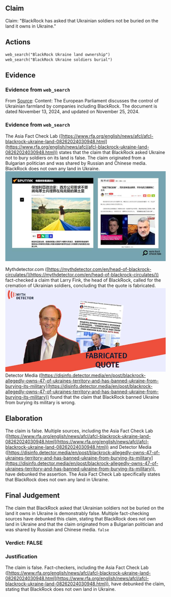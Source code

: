 ## Claim
Claim: "BlackRock has asked that Ukrainian soldiers not be buried on the land it owns in Ukraine."

## Actions
```
web_search("BlackRock Ukraine land ownership")
web_search("BlackRock Ukraine soldiers burial")
```

## Evidence
### Evidence from `web_search`
From [Source](https://www.europarl.europa.eu/doceo/document/E-10-2024-002526_EN.html): 
Content: The European Parliament discusses the control of Ukrainian farmland by companies including BlackRock. The document is dated November 13, 2024, and updated on November 25, 2024.


### Evidence from `web_search`
The Asia Fact Check Lab ([https://www.rfa.org/english/news/afcl/afcl-blackrock-ukraine-land-08262024030948.html](https://www.rfa.org/english/news/afcl/afcl-blackrock-ukraine-land-08262024030948.html)) states that the claim that BlackRock asked Ukraine not to bury soldiers on its land is false. The claim originated from a Bulgarian politician and was shared by Russian and Chinese media. BlackRock does not own any land in Ukraine. ![image 8882](media/2025-08-30_21-36-1756589809-828202.jpg)

Mythdetector.com ([https://mythdetector.com/en/head-of-blackrock-circulates/](https://mythdetector.com/en/head-of-blackrock-circulates/)) fact-checked a claim that Larry Fink, the head of BlackRock, called for the cremation of Ukrainian soldiers, concluding that the quote is fabricated. ![image 8896](media/2025-08-30_21-38-1756589898-769843.jpg) Detector Media ([https://disinfo.detector.media/en/post/blackrock-allegedly-owns-47-of-ukraines-territory-and-has-banned-ukraine-from-burying-its-military](https://disinfo.detector.media/en/post/blackrock-allegedly-owns-47-of-ukraines-territory-and-has-banned-ukraine-from-burying-its-military)) found that the claim that BlackRock banned Ukraine from burying its military is wrong.


## Elaboration
The claim is false. Multiple sources, including the Asia Fact Check Lab ([https://www.rfa.org/english/news/afcl/afcl-blackrock-ukraine-land-08262024030948.html](https://www.rfa.org/english/news/afcl/afcl-blackrock-ukraine-land-08262024030948.html)) and Detector Media ([https://disinfo.detector.media/en/post/blackrock-allegedly-owns-47-of-ukraines-territory-and-has-banned-ukraine-from-burying-its-military](https://disinfo.detector.media/en/post/blackrock-allegedly-owns-47-of-ukraines-territory-and-has-banned-ukraine-from-burying-its-military)), have debunked the assertion. The Asia Fact Check Lab specifically states that BlackRock does not own any land in Ukraine.


## Final Judgement
The claim that BlackRock asked that Ukrainian soldiers not be buried on the land it owns in Ukraine is demonstrably false. Multiple fact-checking sources have debunked this claim, stating that BlackRock does not own land in Ukraine and that the claim originated from a Bulgarian politician and was shared by Russian and Chinese media. `false`


### Verdict: FALSE

### Justification
The claim is false. Fact-checkers, including the Asia Fact Check Lab ([https://www.rfa.org/english/news/afcl/afcl-blackrock-ukraine-land-08262024030948.html](https://www.rfa.org/english/news/afcl/afcl-blackrock-ukraine-land-08262024030948.html)), have debunked the claim, stating that BlackRock does not own land in Ukraine.
